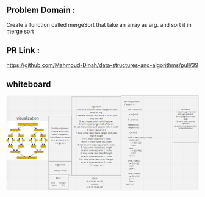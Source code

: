 ## Problem Domain :

Create a function called mergeSort that take an array as arg. and sort it  in merge sort

## PR Link :

https://github.com/Mahmoud-Dinah/data-structures-and-algorithms/pull/39

## whiteboard

![mergeSort](mergesort.PNG)
